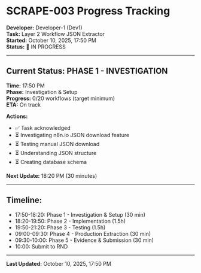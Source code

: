 # SCRAPE-003 Progress Tracking

**Developer:** Developer-1 (Dev1)  
**Task:** Layer 2 Workflow JSON Extractor  
**Started:** October 10, 2025, 17:50 PM  
**Status:** 🚀 IN PROGRESS

---

## Current Status: PHASE 1 - INVESTIGATION

**Time:** 17:50 PM  
**Phase:** Investigation & Setup  
**Progress:** 0/20 workflows (target minimum)  
**ETA:** On track

**Actions:**
- ✅ Task acknowledged
- ⏳ Investigating n8n.io JSON download feature
- ⏳ Testing manual JSON download
- ⏳ Understanding JSON structure
- ⏳ Creating database schema

**Next Update:** 18:20 PM (30 minutes)

---

## Timeline:
- 17:50-18:20: Phase 1 - Investigation & Setup (30 min)
- 18:20-19:50: Phase 2 - Implementation (1.5h)
- 19:50-21:20: Phase 3 - Testing (1.5h)
- 09:00-09:30: Phase 4 - Production Extraction (30 min)
- 09:30-10:00: Phase 5 - Evidence & Submission (30 min)
- 10:00: Submit to RND

---

**Last Updated:** October 10, 2025, 17:50 PM





